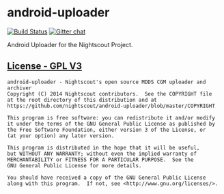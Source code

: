android-uploader
====================
[![Build Status](https://travis-ci.org/nightscout/cgm-remote-monitor.png)](https://travis-ci.org/nightscout/android-uploader)
[![Gitter chat](https://badges.gitter.im/nightscout.png)](https://gitter.im/nightscout/public)

Android Uploader for the Nightscout Project.


## [License - GPL V3](gpl-v3)
[gpl-3]: http://www.gnu.org/licenses/gpl-3.0.txt

    android-uploader - Nightscout's open source MDDS CGM uploader and archiver
    Copyright (C) 2014 Nightscout contributors.  See the COPYRIGHT file
    at the root directory of this distribution and at
    https://github.com/nightscout/android-uploader/blob/master/COPYRIGHT

    This program is free software: you can redistribute it and/or modify
    it under the terms of the GNU General Public License as published by
    the Free Software Foundation, either version 3 of the License, or
    (at your option) any later version.

    This program is distributed in the hope that it will be useful,
    but WITHOUT ANY WARRANTY; without even the implied warranty of
    MERCHANTABILITY or FITNESS FOR A PARTICULAR PURPOSE.  See the
    GNU General Public License for more details.

    You should have received a copy of the GNU General Public License
    along with this program.  If not, see <http://www.gnu.org/licenses/>.

